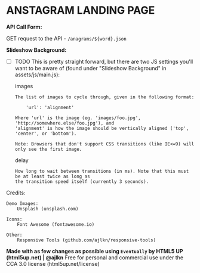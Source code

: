 ANSTAGRAM LANDING PAGE
=========

**API Call Form:**

GET request to the API - `/anagrams/${word}.json`

**Slideshow Background:**

  - [ ] TODO This is pretty straight forward, but there are two JS settings you'll want to be aware of (found under "Slideshow Background" in assets/js/main.js):

	images

		The list of images to cycle through, given in the following format:

			'url': 'alignment'

		Where 'url' is the image (eg. 'images/foo.jpg', 'http://somewhere.else/foo.jpg'), and
		'alignment' is how the image should be vertically aligned ('top', 'center', or 'bottom').

		Note: Browsers that don't support CSS transitions (like IE<=9) will only see the first image.

	delay

		How long to wait between transitions (in ms). Note that this must be at least twice as long as
		the transition speed itself (currently 3 seconds).


Credits:

	Demo Images:
		Unsplash (unsplash.com)

	Icons:
		Font Awesome (fontawesome.io)

	Other:
		Responsive Tools (github.com/ajlkn/responsive-tools)

  **Made with as few changes as possible using `Eventually` by HTML5 UP (html5up.net) | @ajlkn**
    Free for personal and commercial use under the CCA 3.0 license (html5up.net/license)